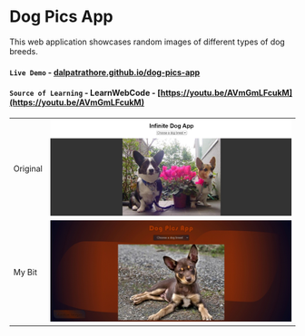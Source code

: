 # Dog Pics App
This web application showcases random images of different types of dog breeds.

#### `Live Demo` - [dalpatrathore.github.io/dog-pics-app](dalpatrathore.github.io/dog-pics-app/)
#### `Source of Learning` - **LearnWebCode** - [https://youtu.be/AVmGmLFcukM](https://youtu.be/AVmGmLFcukM)


<table>
<tr>
   <td>Original
   </td> <td><img src="https://github.com/DalpatRathore/dog-pics-app/blob/main/images/screenshot-1.jpg" alt="dog"/></td>
 
</tr>

<tr>
    <td>My Bit
   </td>
  <td><img src="https://github.com/DalpatRathore/dog-pics-app/blob/main/images/screenshot-2.jpg" alt="dog"/></td>
</tr>
</table>

